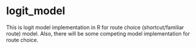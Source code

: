 # logit_model
This is logit model implementation in R for route choice (shortcut/familiar route) model. Also, there will be some competing model implementation for route choice.
